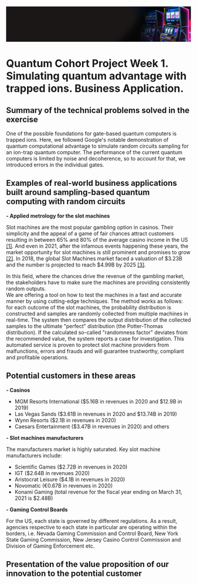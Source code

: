 ![CDL 2020 Cohort Project](../figures/Slot_machine.png)
# Quantum Cohort Project Week 1. Simulating quantum advantage with trapped ions.  Business Application. 

## Summary of the technical problems solved in the exercise

One of the possible foundations for gate-based quantum computers is trapped ions. Here, we followed Google's notable demonstration of quantum computational advantage to simulate random circuits sampling for an ion-trap quantum computer. The performance of the current quantum computers is limited by noise and decoherence, so to account for that, we introduced errors in the individual gates. 

## Examples of real-world business applications built around sampling-based quantum computing with random circuits

**- Applied metrology for the slot machines**

Slot machines are the most popular gambling option in casinos. Their simplicity and the appeal of a game of fair chances attract customers resulting in between 65% and 80% of the average casino income in the US [[1]][id1]. And even in 2021, after the infamous events happening these years, the market opportunity for slot machines is still prominent and promises to grow [[2]][id2]. 
In 2018, the global Slot Machines market faced a valuation of $3.23B and the number is projected to reach $4.99B by 2025 [[3]][id3].

In this field, where the chances drive the revenue of the gambling market, the stakeholders have to make sure the machines are providing consistently random outputs.  
We are offering a tool on how to test the machines in a fast and accurate manner by using cutting-edge techniques. The method works as follows: for each outcome of the slot machines, the probability distribution is constructed and samples are randomly collected from multiple machines in real-time. The system then compares the output distribution of the collected samples to the ultimate "perfect" distribution (the Potter-Thomas distribution). If the calculated so-called "randomness factor" deviates from the recommended value, the system reports a case for investigation. This automated service is proven to protect slot machine providers from malfunctions, errors and frauds and will guarantee trustworthy, compliant and profitable operations.  

## Potential customers in these areas

**- Casinos**

* MGM Resorts International ($5.16B in revenues in 2020 and $12.9B in 2019)
* Las Vegas Sands ($3.61B in revenues in 2020 and $13.74B in 2019)
* Wynn Resorts ($2.1B in revenues in 2020)
* Caesars Entertainment ($3.47B in revenues in 2020)
and others

**- Slot machines manufacturers**

The manufacturers market is highly saturated. Key slot machine manufacturers include:
* Scientific Games ($2.72B in revenues in 2020)
* IGT ($2.64B in revenues 2020)
* Aristocrat Leisure ($4.1B in revenues in 2020)
* Novomatic (€0.67B in revenues in 2020)
* Konami Gaming (total revenue for the fiscal year ending on March 31, 2021 is $2.48B)

**- Gaming Control Boards**

For the US, each state is governed by different regulations. As a result, agencies respective to each state in particular are operating within the borders, i.e. Nevada Gaming Commission and Control Board, New York State Gaming Commission, New Jersey Casino Control Commission and Division of Gaming Enforcement etc.

## Presentation of the value proposition of our innovation to the potential customer

[id1]: https://www.forbes.com/sites/davidschwartz/2018/06/04/how-casinos-use-math-to-make-money-when-you-play-the-slots/?sh=ecd88ae94d09
[id2]: https://marketbusinessnews.com/the-slot-machine-market-is-going-higher-and-higher/256115/
[id3]: https://www.marketwatch.com/press-release/global-slot-machines-market-2021-2025-with-top-countries-data-industry-size-share-business-growth-revenue-trends-market-demand-penetration-and-forecast-2021-04-14

